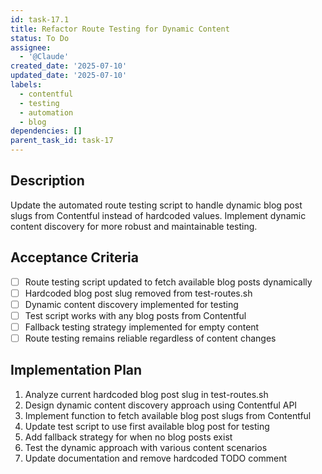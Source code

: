 ```yaml
---
id: task-17.1
title: Refactor Route Testing for Dynamic Content
status: To Do
assignee:
  - '@Claude'
created_date: '2025-07-10'
updated_date: '2025-07-10'
labels:
  - contentful
  - testing
  - automation
  - blog
dependencies: []
parent_task_id: task-17
---
```


## Description

Update the automated route testing script to handle dynamic blog post slugs from Contentful instead of hardcoded values. Implement dynamic content discovery for more robust and maintainable testing.

## Acceptance Criteria

- [ ] Route testing script updated to fetch available blog posts dynamically
- [ ] Hardcoded blog post slug removed from test-routes.sh
- [ ] Dynamic content discovery implemented for testing
- [ ] Test script works with any blog posts from Contentful
- [ ] Fallback testing strategy implemented for empty content
- [ ] Route testing remains reliable regardless of content changes

## Implementation Plan

1. Analyze current hardcoded blog post slug in test-routes.sh
2. Design dynamic content discovery approach using Contentful API
3. Implement function to fetch available blog post slugs from Contentful
4. Update test script to use first available blog post for testing
5. Add fallback strategy for when no blog posts exist
6. Test the dynamic approach with various content scenarios
7. Update documentation and remove hardcoded TODO comment
